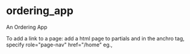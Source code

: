 # ordering_app
An Ordering App


To add a link to a page:
add a html page to partials and in the anchro tag, specify role="page-nav" href="/home"
eg.,
<a role="page-nav" href="/home" id="home">